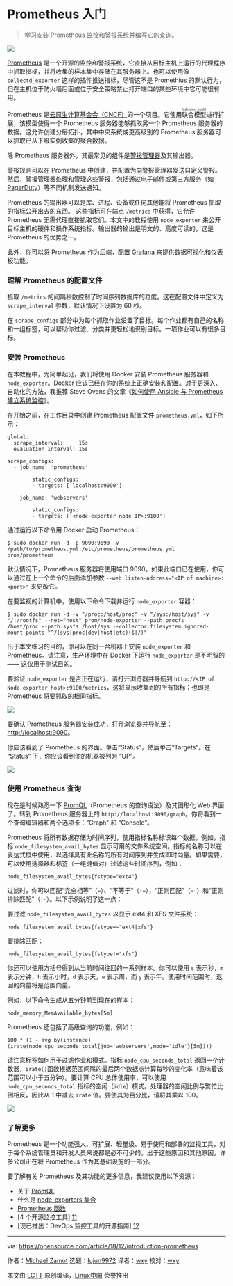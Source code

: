 [#]: collector: (lujun9972)
[#]: translator: (wxy)
[#]: reviewer: (wxy)
[#]: publisher: ( )
[#]: url: ( )
[#]: subject: (Getting started with Prometheus)
[#]: via: (https://opensource.com/article/18/12/introduction-prometheus)
[#]: author: (Michael Zamot https://opensource.com/users/mzamot)

Prometheus 入门
======

> 学习安装 Prometheus 监控和警报系统并编写它的查询。

![](https://img.linux.net.cn/data/attachment/album/201908/16/113724zqe12khkdye2mesy.jpg)

[Prometheus][1] 是一个开源的监控和警报系统，它直接从目标主机上运行的代理程序中抓取指标，并将收集的样本集中存储在其服务器上。也可以使用像 `collectd_exporter` 这样的插件推送指标，尽管这不是 Promethius 的默认行为，但在主机位于防火墙后面或位于安全策略禁止打开端口的某些环境中它可能很有用。

Prometheus 是[云原生计算基金会（CNCF）][2]的一个项目。它使用<ruby>联合模型<rt>federation model</rt></ruby>进行扩展，该模型使得一个 Prometheus 服务器能够抓取另一个 Prometheus 服务器的数据。这允许创建分层拓扑，其中中央系统或更高级别的 Prometheus 服务器可以抓取已从下级实例收集的聚合数据。

除 Prometheus 服务器外，其最常见的组件是[警报管理器][3]及其输出器。

警报规则可以在 Prometheus 中创建，并配置为向警报管理器发送自定义警报。然后，警报管理器处理和管理这些警报，包括通过电子邮件或第三方服务（如 [PagerDuty][4]）等不同机制发送通知。

Prometheus 的输出器可以是库、进程、设备或任何其他能将 Prometheus 抓取的指标公开出去的东西。 这些指标可在端点 `/metrics` 中获得，它允许 Prometheus 无需代理直接抓取它们。本文中的教程使用 `node_exporter` 来公开目标主机的硬件和操作系统指标。输出器的输出是明文的、高度可读的，这是 Prometheus 的优势之一。

此外，你可以将 Prometheus 作为后端，配置 [Grafana][5] 来提供数据可视化和仪表板功能。

### 理解 Prometheus 的配置文件

抓取 `/metrics` 的间隔秒数控制了时间序列数据库的粒度。这在配置文件中定义为 `scrape_interval` 参数，默认情况下设置为 60 秒。

在 `scrape_configs` 部分中为每个抓取作业设置了目标。每个作业都有自己的名称和一组标签，可以帮助你过滤、分类并更轻松地识别目标。一项作业可以有很多目标。

### 安装 Prometheus

在本教程中，为简单起见，我们将使用 Docker 安装 Prometheus 服务器和 `node_exporter`。Docker 应该已经在你的系统上正确安装和配置。对于更深入、自动化的方法，我推荐 Steve Ovens 的文章《[如何使用 Ansible 与 Prometheus 建立系统监控][6]》。

在开始之前，在工作目录中创建 Prometheus 配置文件 `prometheus.yml`，如下所示：

```
global:
  scrape_interval:     15s
  evaluation_interval: 15s

scrape_configs:
  - job_name: 'prometheus'

        static_configs:
        - targets: ['localhost:9090']

  - job_name: 'webservers'

        static_configs:
        - targets: ['<node exporter node IP>:9100']
```

通过运行以下命令用 Docker 启动 Prometheus：

```
$ sudo docker run -d -p 9090:9090 -v
/path/to/prometheus.yml:/etc/prometheus/prometheus.yml
prom/prometheus
```

默认情况下，Prometheus 服务器将使用端口 9090。如果此端口已在使用，你可以通过在上一个命令的后面添加参数 `--web.listen-address="<IP of machine>:<port>"` 来更改它。

在要监视的计算机中，使用以下命令下载并运行 `node_exporter` 容器：

```
$ sudo docker run -d -v "/proc:/host/proc" -v "/sys:/host/sys" -v
"/:/rootfs" --net="host" prom/node-exporter --path.procfs
/host/proc --path.sysfs /host/sys --collector.filesystem.ignored-
mount-points "^/(sys|proc|dev|host|etc)($|/)"
```

出于本文练习的目的，你可以在同一台机器上安装 `node_exporter` 和 Prometheus。请注意，生产环境中在 Docker 下运行 `node_exporter` 是不明智的 —— 这仅用于测试目的。

要验证 `node_exporter` 是否正在运行，请打开浏览器并导航到 `http://<IP of Node exporter host>:9100/metrics`，这将显示收集到的所有指标；也即是 Prometheus 将要抓取的相同指标。

![](https://opensource.com/sites/default/files/uploads/check-node_exporter.png)

要确认 Prometheus 服务器安装成功，打开浏览器并导航至：<http://localhost:9090>。

你应该看到了 Prometheus 的界面。单击“Status”，然后单击“Targets”。在 “Status” 下，你应该看到你的机器被列为 “UP”。

![](https://opensource.com/sites/default/files/uploads/targets-up.png)

### 使用 Prometheus 查询

现在是时候熟悉一下 [PromQL][7]（Prometheus 的查询语法）及其图形化 Web 界面了。转到 Prometheus 服务器上的 `http://localhost:9090/graph`。你将看到一个查询编辑器和两个选项卡：“Graph” 和 “Console”。

Prometheus 将所有数据存储为时间序列，使用指标名称标识每个数据。例如，指标 `node_filesystem_avail_bytes` 显示可用的文件系统空间。指标的名称可以在表达式框中使用，以选择具有此名称的所有时间序列并生成即时向量。如果需要，可以使用选择器和标签（一组键值对）过滤这些时间序列，例如：

```
node_filesystem_avail_bytes{fstype="ext4"}
```

过滤时，你可以匹配“完全相等”（`=`）、“不等于”（`!=`），“正则匹配”（`=~`）和“正则排除匹配”（`!~`）。以下示例说明了这一点：

要过滤 `node_filesystem_avail_bytes` 以显示 ext4 和 XFS 文件系统：

```
node_filesystem_avail_bytes{fstype=~"ext4|xfs"}
```

要排除匹配：

```
node_filesystem_avail_bytes{fstype!="xfs"}
```

你还可以使用方括号得到从当前时间往回的一系列样本。你可以使用 `s` 表示秒，`m` 表示分钟，`h` 表示小时，`d` 表示天，`w` 表示周，而 `y` 表示年。使用时间范围时，返回的向量将是范围向量。

例如，以下命令生成从五分钟前到现在的样本：

```
node_memory_MemAvailable_bytes[5m]
```

Prometheus 还包括了高级查询的功能，例如：

```
100 * (1 - avg by(instance)(irate(node_cpu_seconds_total{job='webservers',mode='idle'}[5m])))
```

请注意标签如何用于过滤作业和模式。指标 `node_cpu_seconds_total` 返回一个计数器，`irate()`函数根据范围间隔的最后两个数据点计算每秒的变化率（意味着该范围可以小于五分钟）。要计算 CPU 总体使用率，可以使用 `node_cpu_seconds_total` 指标的空闲（`idle`）模式。处理器的空闲比例与繁忙比例相反，因此从 1 中减去 `irate` 值。要使其为百分比，请将其乘以 100。

![](https://opensource.com/sites/default/files/uploads/cpu-usage.png)

### 了解更多

Prometheus 是一个功能强大、可扩展、轻量级、易于使用和部署的监视工具，对于每个系统管理员和开发人员来说都是必不可少的。出于这些原因和其他原因，许多公司正在将 Prometheus 作为其基础设施的一部分。

要了解有关 Prometheus 及其功能的更多信息，我建议使用以下资源：

+ 关于 [PromQL][8]
+ 什么是 [node_exporters 集合][9]
+ [Prometheus 函数][10]
+ [4 个开源监控工具] [11]
+ [现已推出：DevOps 监控工具的开源指南] [12]

--------------------------------------------------------------------------------

via: https://opensource.com/article/18/12/introduction-prometheus

作者：[Michael Zamot][a]
选题：[lujun9972][b]
译者：[wxy](https://github.com/wxy)
校对：[wxy](https://github.com/wxy)

本文由 [LCTT](https://github.com/LCTT/TranslateProject) 原创编译，[Linux中国](https://linux.cn/) 荣誉推出

[a]: https://opensource.com/users/mzamot
[b]: https://github.com/lujun9972
[1]: https://prometheus.io/
[2]: https://www.cncf.io/
[3]: https://prometheus.io/docs/alerting/alertmanager/
[4]: https://en.wikipedia.org/wiki/PagerDuty
[5]: https://grafana.com/
[6]: https://opensource.com/article/18/3/how-use-ansible-set-system-monitoring-prometheus
[7]: https://prometheus.io/docs/prometheus/latest/querying/basics/
[8]: https://prometheus.io/docs/prometheus/latest/querying/basics/
[9]: https://github.com/prometheus/node_exporter#collectors
[10]: https://prometheus.io/docs/prometheus/latest/querying/functions/
[11]: https://opensource.com/article/18/8/open-source-monitoring-tools
[12]: https://opensource.com/article/18/8/now-available-open-source-guide-devops-monitoring-tools
